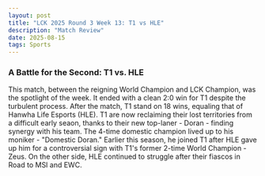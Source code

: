 ```yaml
---
layout: post
title: "LCK 2025 Round 3 Week 13: T1 vs HLE"
description: "Match Review"
date: 2025-08-15
tags: Sports
---
```


### A Battle for the Second: T1 vs. HLE

This match, between the reigning World Champion and LCK Champion, was the spotlight of the week. It ended with a clean 2:0 win for T1 despite the turbulent process. After the match, T1 stand on 18 wins, equaling that of Hanwha Life Esports (HLE). T1 are now reclaiming their lost territories from a difficult early seaon, thanks to their new top-laner - Doran - finding synergy with his team. The 4-time domestic champion lived up to his moniker - "Domestic Doran." Earlier this season, he joined T1 after HLE gave up him for a controversial sign with T1's former 2-time World Champion - Zeus. On the other side, HLE continued to struggle after their fiascos in Road to MSI and EWC.
